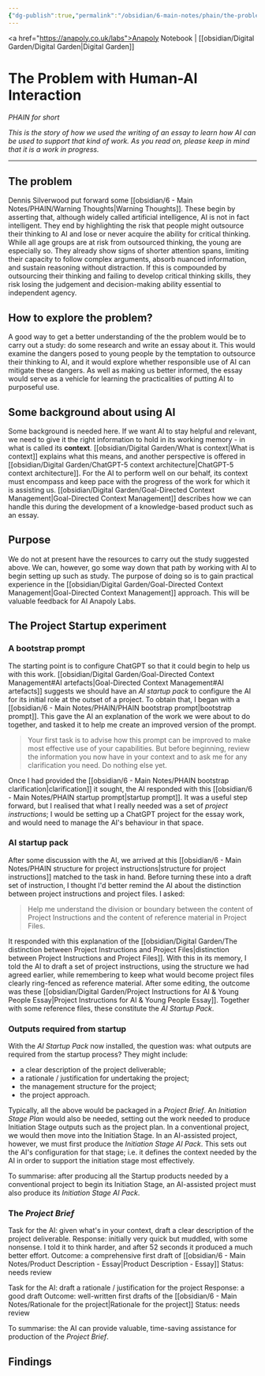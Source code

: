 ```yaml
---
{"dg-publish":true,"permalink":"/obsidian/6-main-notes/phain/the-problem-with-human-ai-interaction/","created":"2025-08-12T08:21:58.194+01:00","updated":"2025-08-18T10:36:34.183+01:00"}
---
```


<a href="https://anapoly.co.uk/labs">Anapoly Notebook</a> | [[obsidian/Digital Garden/Digital Garden\|Digital Garden]] 

# The Problem with Human-AI Interaction
*PHAIN for short* 

*This is the story of how we used the writing of an essay to learn how AI can be used to support that kind of work. As you read on, please keep in mind that it is a work in progress.*

---
## The problem

Dennis Silverwood put forward some [[obsidian/6 - Main Notes/PHAIN/Warning Thoughts\|Warning Thoughts]]. These begin by asserting that, although widely called artificial intelligence, AI is not in fact intelligent. They end by highlighting the risk that people might outsource their thinking to AI and lose or never acquire the ability for critical thinking. While all age groups are at risk from outsourced thinking, the young are especially so. They already show signs of shorter attention spans, limiting their capacity to follow complex arguments, absorb nuanced information, and sustain reasoning without distraction. If this is compounded by outsourcing their thinking and failing to develop critical thinking skills, they risk losing the judgement and decision-making ability essential to independent agency.

## How to explore the problem?

A good way to get a better understanding of the the problem would be to carry out a study: do some research and write an essay about it. This would examine the dangers posed to young people by the temptation to outsource their thinking to AI, and it would explore whether responsible use of AI can mitigate these dangers. As well as making us better informed, the essay would serve as a vehicle for learning the practicalities of putting AI to purposeful use.

## Some background about using AI

Some background is needed here.  If we want AI to stay helpful and relevant, we need to give it the right information to hold in its working memory - in what is called its **context**.  [[obsidian/Digital Garden/What is context\|What is context]] explains what this means, and another perspective is offered in [[obsidian/Digital Garden/ChatGPT-5 context architecture\|ChatGPT-5 context architecture]]. For the AI to perform well on our behalf, its context must encompass and keep pace with the progress of the work for which it is assisting us. [[obsidian/Digital Garden/Goal-Directed Context Management\|Goal-Directed Context Management]] describes how we can handle this during the development of a knowledge-based product such as an essay. 

## Purpose

We do not at present have the resources to carry out the study suggested above. We can, however, go some way down that path by working with AI to begin setting up such as study. The purpose of doing so is to gain practical experience in the [[obsidian/Digital Garden/Goal-Directed Context Management\|Goal-Directed Context Management]] approach. This will be valuable feedback for AI Anapoly Labs. 
## The Project Startup experiment

### A bootstrap prompt

The starting point is to configure ChatGPT so that it could begin to help us with this work. [[obsidian/Digital Garden/Goal-Directed Context Management#AI artefacts\|Goal-Directed Context Management#AI artefacts]] suggests we should have an *AI startup pack* to configure the AI for its initial role at the outset of a project. To obtain that, I began with a [[obsidian/6 - Main Notes/PHAIN/PHAIN bootstrap prompt\|bootstrap prompt]]. This gave the AI an explanation of the work we were about to do together, and tasked it to help me create an improved version of the prompt. 

> Your first task is to advise how this prompt can be improved to make most effective use of your capabilities. But before beginning, review the information you now have in your context and to ask me for any clarification you need. Do nothing else yet.

Once I had provided the [[obsidian/6 - Main Notes/PHAIN bootstrap clarification\|clarification]] it sought, the AI responded with this [[obsidian/6 - Main Notes/PHAIN startup prompt\|startup prompt]]. It was a useful step forward, but I realised that what I really needed was a set of *project instructions*; I would be setting up a ChatGPT project for the essay work, and would need to manage the AI's behaviour in that space.  

### AI startup pack

After some discussion with the AI, we arrived at this [[obsidian/6 - Main Notes/PHAIN structure for project instructions\|structure for project instructions]] matched to the task in hand.  Before turning these into a draft set of instruction, I thought I'd better remind the AI about the distinction between project instructions and project files. I asked: 

>Help me understand the division or boundary between the content of Project Instructions and the content of reference material in Project Files.

It responded with this explanation of the [[obsidian/Digital Garden/The distinction between Project Instructions and Project Files\|distinction between Project Instructions and Project Files]]. With this in its memory, I told the AI to draft a set of project instructions, using the structure we had agreed earlier, while remembering to keep what would become project files clearly ring-fenced as reference material. After some editing, the outcome was these [[obsidian/Digital Garden/Project Instructions for AI & Young People Essay\|Project Instructions for AI & Young People Essay]]. Together with some reference files, these constitute the *AI Startup Pack*. 

### Outputs required from startup 

With the *AI Startup Pack* now installed, the question was: what outputs are required from the startup process? They might include:

- a clear description of the project deliverable;
- a rationale / justification for undertaking the project;
- the management structure for the project;
- the project approach.

Typically, all the above would be packaged in a *Project Brief*. An *Initiation Stage Plan* would also be needed, setting out the work needed to produce Initiation Stage outputs such as the project plan. In a conventional project, we would then move into the Initiation Stage. In an AI-assisted project, however, we must first produce the *Initiation Stage AI Pack*. This sets out the AI's configuration for that stage; i.e. it defines the context needed by the AI in order to support the initiation stage most effectively. 

To summarise: after producing all the Startup products needed by a conventional project to begin its Initiation Stage, an AI-assisted project must also produce its *Initiation Stage AI Pack*. 

### The *Project Brief*  

Task for the AI:  given what's in your context, draft a clear description of the project deliverable.
Response: initially very quick but muddled, with some nonsense. I told it to think harder, and after 52 seconds it produced a much better effort.
Outcome: a comprehensive first draft of [[obsidian/6 - Main Notes/Product Description - Essay\|Product Description - Essay]] 
Status: needs review

Task for the AI: draft a rationale / justification for the project
Response: a good draft
Outcome: well-written first drafts of the [[obsidian/6 - Main Notes/Rationale for the project\|Rationale for the project]] 
Status: needs review

To summarise: the AI can provide valuable, time-saving assistance for production of the *Project Brief*. 

## Findings

